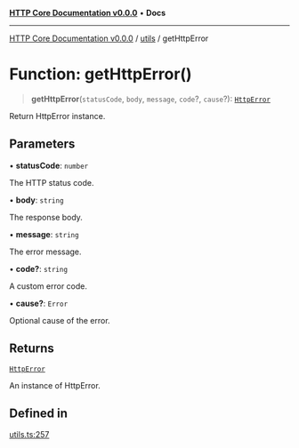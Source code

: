 [**HTTP Core Documentation v0.0.0**](../../README.md) • **Docs**

***

[HTTP Core Documentation v0.0.0](../../modules.md) / [utils](../README.md) / getHttpError

# Function: getHttpError()

> **getHttpError**(`statusCode`, `body`, `message`, `code`?, `cause`?): [`HttpError`](../../errors/HttpError/classes/HttpError.md)

Return HttpError instance.

## Parameters

• **statusCode**: `number`

The HTTP status code.

• **body**: `string`

The response body.

• **message**: `string`

The error message.

• **code?**: `string`

A custom error code.

• **cause?**: `Error`

Optional cause of the error.

## Returns

[`HttpError`](../../errors/HttpError/classes/HttpError.md)

An instance of HttpError.

## Defined in

[utils.ts:257](https://github.com/stonemjs/http-core/blob/3497087dac965583296f5092cd519a9aa0728373/src/utils.ts#L257)
